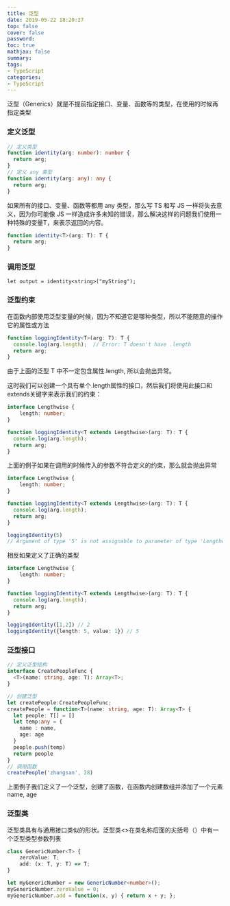 ```yaml
---
title: 泛型
date: 2019-05-22 18:20:27
top: false
cover: false
password:
toc: true
mathjax: false
summary: 
tags:
- TypeScript
categories:
- TypeScript
---
```


泛型（Generics）就是不提前指定接口、变量、函数等的类型，在使用的时候再指定类型

### 定义泛型 <br/>

```ts
// 定义类型
function identity(arg: number): number {
  return arg;
}
// 定义 any 类型
function identity(arg: any): any {
  return arg;
}
```

如果所有的接口、变量、函数等都用 any 类型，那么写 TS 和写 JS 一样将失去意义，因为你可能像 JS 一样造成许多未知的错误，那么解决这样的问题我们使用一种特殊的变量T，来表示返回的内容。

```ts
function identity<T>(arg: T): T {
  return arg;
}
```

### 调用泛型<br/>

```
let output = identity<string>("myString");
```

### 泛型约束<br/>

在函数内部使用泛型变量的时候，因为不知道它是哪种类型，所以不能随意的操作它的属性或方法

```ts
function loggingIdentity<T>(arg: T): T {
  console.log(arg.length);  // Error: T doesn't have .length
  return arg;
}
```
由于上面的泛型 T 中不一定包含属性.length, 所以会抛出异常。

这时我们可以创建一个具有单个.length属性的接口，然后我们将使用此接口和extends关键字来表示我们的约束：
```ts
interface Lengthwise {
    length: number;
}

function loggingIdentity<T extends Lengthwise>(arg: T): T {
  console.log(arg.length); 
  return arg;
}

```

上面的例子如果在调用的时候传入的参数不符合定义的约束，那么就会抛出异常
```ts
interface Lengthwise {
    length: number;
}

function loggingIdentity<T extends Lengthwise>(arg: T): T {
  console.log(arg.length); 
  return arg;
}

loggingIdentity(5) 
// Argument of type '5' is not assignable to parameter of type 'Lengthwise'

```

相反如果定义了正确的类型
```ts
interface Lengthwise {
    length: number;
}

function loggingIdentity<T extends Lengthwise>(arg: T): T {
  console.log(arg.length); 
  return arg;
}

loggingIdentity([1,2]) // 2
loggingIdentity({length: 5, value: 1}) // 5
```

### 泛型接口<br/>

```ts
// 定义泛型结构
interface CreatePeopleFunc {
  <T>(name: string, age: T): Array<T>;
}

// 创建泛型
let createPeople:CreatePeopleFunc;
createPeople = function<T>(name: string, age: T): Array<T> {
  let people: T[] = []
  let temp:any = {
    name : name,
    age: age
  }
  people.push(temp)
  return people
}
// 调用函数
createPeople('zhangsan', 28)
```
上面例子我们定义了一个泛型，创建了函数，在函数内创建数组并添加了一个元素 name, age

### 泛型类<br/>

泛型类具有与通用接口类似的形状。泛型类<>在类名称后面的尖括号（）中有一个泛型类型参数列表

```ts
class GenericNumber<T> {
    zeroValue: T;
    add: (x: T, y: T) => T;
}

let myGenericNumber = new GenericNumber<number>();
myGenericNumber.zeroValue = 0;
myGenericNumber.add = function(x, y) { return x + y; };
```




